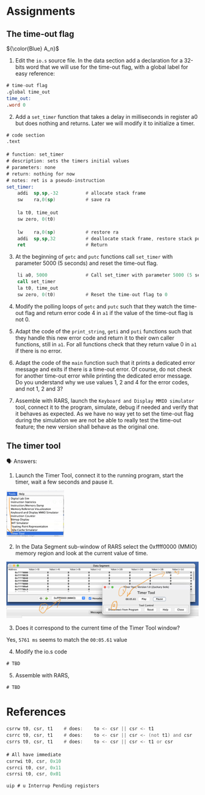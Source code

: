 # Assignments

## The time-out flag

${\color{Blue} A_n}$

1. Edit the `io.s` source file. In the data section add a declaration for a 32-bits word that we will use for the time-out flag, with a global label for easy reference:

```asm
# time-out flag
.global time_out
time_out:
.word 0
```

2. Add a `set_timer` function that takes a delay in milliseconds in register a0 but does nothing and returns.
Later we will modify it to initialize a timer.

```asm
# code section
.text

# function: set_timer
# description: sets the timers initial values
# parameters: none
# return: nothing for now
# notes: ret is a pseudo-instruction
set_timer:
    addi  sp,sp,-32          # allocate stack frame
    sw    ra,0(sp)           # save ra

    la t0, time_out
    sw zero, 0(t0)           

    lw    ra,0(sp)           # restore ra
    addi  sp,sp,32           # deallocate stack frame, restore stack pointer    
    ret                      # Return
```

3. At the beginning of `getc` and `putc` functions call `set_timer` with parameter 5000 (5 seconds) and reset the time-out flag.

```asm
    li a0, 5000              # Call set_timer with parameter 5000 (5 seconds)
    call set_timer
    la t0, time_out
    sw zero, 0(t0)           # Reset the time-out flag to 0
```

4. Modify the polling loops of `getc` and `putc` such that they watch the time-out flag and return error code 4 in `a1` if the value of the time-out flag is not 0.

5. Adapt the code of the `print_string`, `geti` and `puti` functions such that they handle this new error code and return it to their own caller functions, still in `a1`.
For all functions check that they return value 0 in `a1` if there is no error.

6. Adapt the code of the `main` function such that it prints a dedicated error message and exits if there is a time-out error.
Of course, do not check for another time-out error while printing the dedicated error message.
Do you understand why we use values 1, 2 and 4 for the error codes, and not 1, 2 and 3?


7. Assemble with RARS, launch the `Keyboard and Display MMIO simulator` tool, connect it to the program, simulate, debug if needed and verify that it behaves as expected.
As we have no way yet to set the time-out flag during the simulation we are not be able to really test the time-out feature; the new version shall behave as the original one.

## The timer tool

&#x1F5E3; Answers:

1. Launch the Timer Tool, connect it to the running program, start the timer, wait a few seconds and pause it.

<img src=images/LAB5_TimerTool.png width='30%' height='30%' > </img>


2. In the Data Segment sub-window of RARS select the 0xffff0000 (MMIO) memory region and look at the current value of time.

<img src=images/LAB5_TimerTool-reading.png width='' height='' > </img>


3. Does it correspond to the current time of the Timer Tool window?

Yes, `5761 ms` seems to match the `00:05.61` value 

4. Modify the io.s code

```asm
# TBD
```

5. Assemble with RARS,

```asm
# TBD
```


# References

```asm
csrrw t0, csr, t1    # does:    to <- csr || csr <- t1
csrrc t0, csr, t1    # does:    to <- csr || csr <- (not t1) and csr
csrrs t0, csr, t1    # does:    to <- csr || csr <- t1 or csr

# All have immediate 
csrrwi t0, csr, 0x10
csrrci t0, csr, 0x11
csrrsi t0, csr, 0x01

```

```assembly
uip # u Interrup Pending registers
```
